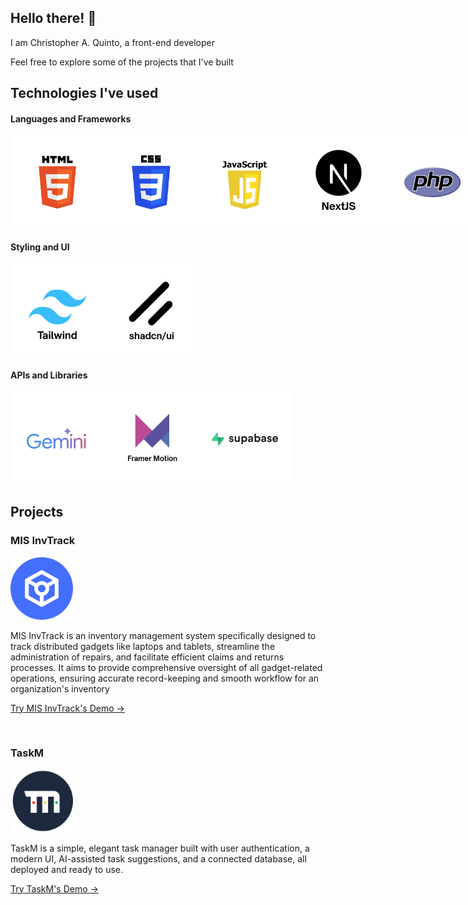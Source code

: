 ## Hello there! 👋

<p>I am Christopher A. Quinto, a front-end developer</p>
<p>Feel free to explore some of the projects that I've built</p>

## Technologies I've used

<h4>Languages and Frameworks</h4>

<div style="display: flex;">
    <img src="html.png" height="150px" />
    <img src="css.png" height="150px" />
    <img src="js.png" height="150px"/>
    <img src="nextjs.png" height="150px"/>
    <img src="php.png" height="150px"/>
</div>

<h4>Styling and UI</h4>

<div style="display: flex;">
    <img src="tailwind.png" height="150px" />
    <img src="shadcn.png" height="150px" />
</div>

<h4>APIs and Libraries</h4>

<div style="display: flex;">
    <img src="gemini.png" height="150px" />
    <img src="framer.png" height="150px" />
    <img src="supabase.png" height="150px" />
</div>

## Projects

<h3>MIS InvTrack</h3>
<img src="mis_inv_logo.png" height="100px"/>

MIS InvTrack is an inventory management system specifically designed to track distributed gadgets like
laptops and tablets, streamline the administration of repairs, and facilitate efficient claims and returns
processes. It aims to provide comprehensive oversight of all gadget-related operations, ensuring accurate
record-keeping and smooth workflow for an organization's inventory

<a href="https://misinvtrack.42web.io" target="_blank">Try MIS InvTrack's Demo →</a>

</br>

<h3>TaskM</h3>
<img src="taskm.png" height="100px"/>

TaskM is a simple, elegant task manager built with user authentication, a modern UI, AI-assisted task suggestions, and a connected database, all deployed and ready to use.

<a href="https://task-m-three.vercel.app" target="_blank">Try TaskM's Demo →</a>
